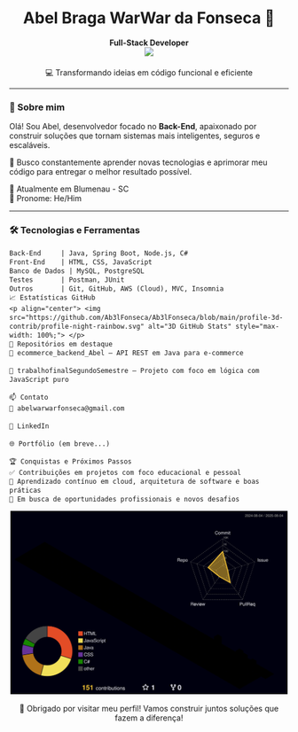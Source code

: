 



<h1 align="center">Abel Braga WarWar da Fonseca 👋</h1>

<p align="center">
  <b>Full-Stack Developer</b><br>
    <img src="https://readme-typing-svg.demolab.com?font=Fira+Code&pause=1000&color=8A2BE2&center=true&vCenter=true&width=950&lines=Node.js%20|%20SpringBoot%20|%20MySQL%20|%20BootStrap%20|%20(AWS)%20|%20Postman%20|%20Flutter">
      <br>
  <br>
  💻 Transformando ideias em código funcional e eficiente
</p>

---

### 🚀 Sobre mim

Olá! Sou Abel, desenvolvedor focado no **Back-End**, apaixonado por construir soluções que tornam sistemas mais inteligentes, seguros e escaláveis.

🎯 Busco constantemente aprender novas tecnologias e aprimorar meu código para entregar o melhor resultado possível.

📍 Atualmente em Blumenau - SC  
🔗 Pronome: He/Him

---

### 🛠️ Tecnologias e Ferramentas

```plaintext
Back-End     | Java, Spring Boot, Node.js, C#
Front-End    | HTML, CSS, JavaScript
Banco de Dados | MySQL, PostgreSQL
Testes       | Postman, JUnit
Outros       | Git, GitHub, AWS (Cloud), MVC, Insomnia
📈 Estatísticas GitHub
<p align="center"> <img src="https://github.com/Ab3lFonseca/Ab3lFonseca/blob/main/profile-3d-contrib/profile-night-rainbow.svg" alt="3D GitHub Stats" style="max-width: 100%;"> </p>
📌 Repositórios em destaque
🔧 ecommerce_backend_Abel – API REST em Java para e-commerce

📝 trabalhofinalSegundoSemestre – Projeto com foco em lógica com JavaScript puro

📫 Contato
📧 abelwarwarfonseca@gmail.com

💼 LinkedIn

🌐 Portfólio (em breve...)

🏆 Conquistas e Próximos Passos
✅ Contribuições em projetos com foco educacional e pessoal
🎯 Aprendizado contínuo em cloud, arquitetura de software e boas práticas
🚀 Em busca de oportunidades profissionais e novos desafios
```
<div align="center">
 <img src="./profile-3d-contrib/profile-night-rainbow.svg" width="500px">
</div>

 

<p align="center"> 💬 Obrigado por visitar meu perfil! Vamos construir juntos soluções que fazem a diferença! </p> 
